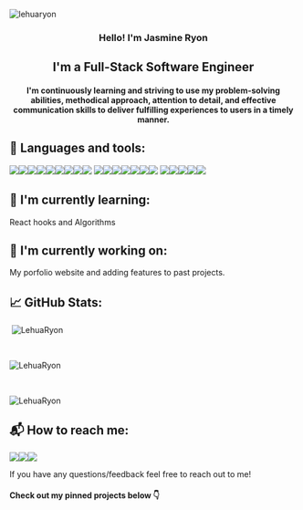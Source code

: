 <p align="left"> <img src="https://komarev.com/ghpvc/?username=lehuaryon&label=Profile%20views&color=0e75b6&style=flat" alt="lehuaryon" /> </p>
<h3 align="center"> Hello! I'm Jasmine Ryon </h3>

<h2 align="center"> I'm a Full-Stack Software Engineer </h2>
<h4 align="center"> I'm continuously learning and striving to use my problem-solving abilities, methodical approach, attention to detail, and effective communication skills to deliver fulfilling experiences to users in a timely manner.</h4>

<h2 align="left">💼 Languages and tools: </h2>
<div align="left"><img src="https://img.shields.io/badge/react-%2320232a.svg?style=for-the-badge&logo=react&logoColor=%2361DAFB" /><img src="https://img.shields.io/badge/React_Router-CA4245?style=for-the-badge&logo=react-router&logoColor=white" /><img src="https://img.shields.io/badge/redux-%23593d88.svg?style=for-the-badge&logo=redux&logoColor=white"/><img src="https://img.shields.io/badge/javascript-%23323330.svg?style=for-the-badge&logo=javascript&logoColor=%23F7DF1E"/><img src="https://img.shields.io/badge/ruby-%23CC342D.svg?style=for-the-badge&logo=ruby&logoColor=white"/><img src="https://img.shields.io/badge/ruby on rails-%23CC0000.svg?style=for-the-badge&logo=ruby-on-rails&logoColor=white"/><img src="https://img.shields.io/badge/css3-%231572B6.svg?style=for-the-badge&logo=css3&logoColor=white"/><img src="https://img.shields.io/badge/html5-%23E34F26.svg?style=for-the-badge&logo=html5&logoColor=white"/><img src="https://img.shields.io/badge/Material Ui-%230081CB.svg?style=for-the-badge&logo=material-ui&logoColor=white"/>
<img src="https://img.shields.io/badge/postgres-%23316192.svg?style=for-the-badge&logo=postgresql&logoColor=white"/><img src="https://img.shields.io/badge/sqlite-%2307405e.svg?style=for-the-badge&logo=sqlite&logoColor=white"/><img src="https://img.shields.io/badge/JWT-black?style=for-the-badge&logo=JSON%20web%20tokens"/><img src="https://img.shields.io/badge/NPM-%23000000.svg?style=for-the-badge&logo=npm&logoColor=white"/><img src="https://img.shields.io/badge/yarn-%232C8EBB.svg?style=for-the-badge&logo=yarn&logoColor=white"/><img src="https://img.shields.io/badge/heroku-%23430098.svg?style=for-the-badge&logo=heroku&logoColor=white"/><img src="https://img.shields.io/badge/netlify-%23000000.svg?style=for-the-badge&logo=netlify&logoColor=#00C7B7"/>
<img src="https://img.shields.io/badge/git-%23F05033.svg?style=for-the-badge&logo=git&logoColor=white"/><img src="https://img.shields.io/badge/github-%23121011.svg?style=for-the-badge&logo=github&logoColor=white"/><img src="https://img.shields.io/badge/Visual%20Studio%20Code-0078d7.svg?style=for-the-badge&logo=visual-studio-code&logoColor=white"/><img src="https://img.shields.io/badge/SASS-hotpink.svg?style=for-the-badge&logo=SASS&logoColor=white"/><img src="https://img.shields.io/badge/Bootstrap-563D7C?style=for-the-badge&logo=bootstrap&logoColor=white" /></div>

<h2>🌱 I'm currently learning:</h2>
<p>React hooks and Algorithms</p>

<h2>🔭 I'm currently working on:</h2>
<p>My porfolio website and adding features to past projects.</p>
<!-- 
<h2>👯 I'm looking to collaborate on:</h2>
<p>A frontend-focused weather application with OpenWeatherMap api and a frontend.</p> -->

<h2 align="left">📈 GitHub Stats:</h2>
<p>&nbsp;<img align="center" src="https://github-readme-stats.vercel.app/api?username=LehuaRyon&show_icons=true&locale=en" alt="LehuaRyon" /></p><br>
<p><img align="center" src="https://github-readme-streak-stats.herokuapp.com/?user=LehuaRyon&" alt="LehuaRyon" /></p><br>
<p><img align="center" src="https://github-readme-stats.vercel.app/api/top-langs?username=LehuaRyon&show_icons=true&locale=en&layout=compact" alt="LehuaRyon" /></p>

<!-- [![trophy](https://github-profile-trophy.vercel.app/?username=LehuaRyon&title=PullRequest&theme=onedark)](https://github.com/ryo-ma/github-profile-trophy) -->

<h2 align="left">📬 How to reach me: </h2>
<p dir="auto"><a href="https://www.linkedin.com/in/jasmine-ryon/"><img src="https://img.shields.io/badge/linkedin-%230077B5.svg?style=for-the-badge&logo=linkedin&logoColor=white" /></a><a href="https://jasmine-ryon.medium.com/"><img src="https://img.shields.io/badge/medium-0A0A0A?style=for-the-badge&logo=medium&logoColor=white" /></a><a href="mailto:jryon12@priorypride.net"><img src="https://img.shields.io/badge/jryon12@priorypride.net-D14836?style=for-the-badge&logo=gmail&logoColor=white" /></a></p>

<p>If you have any questions/feedback feel free to reach out to me!</p>

<h4>Check out my pinned projects below 👇</h4>

<!--
**LehuaRyon/LehuaRyon** is a ✨ _special_ ✨ repository because its `README.md` (this file) appears on your GitHub profile.

Here are some ideas to get you started:

- 🔭 I’m currently working on ...
- 🌱 I’m currently learning ...
- 👯 I’m looking to collaborate on ...
- 🤔 I’m looking for help with ...
- 💬 Ask me about ...
- 📫 How to reach me: ...
- 😄 Pronouns: ...
- ⚡ Fun fact: ...
-->
